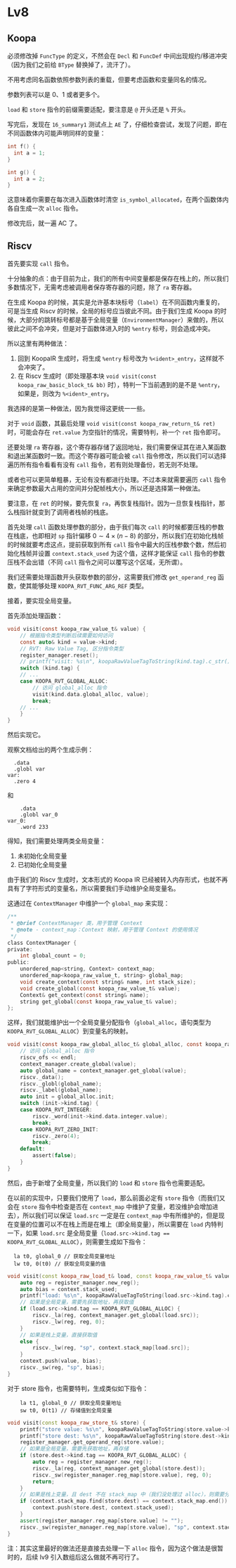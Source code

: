 # Lv8

## Koopa

必须修改掉 `FuncType` 的定义，不然会在 `Decl` 和 `FuncDef` 中间出现规约/移进冲突（因为我们之前给 `BType` 替换掉了，流汗了）。

不用考虑同名函数依照参数列表的重载，但要考虑函数和变量同名的情况。

参数列表可以是 0、1 或者更多个。

`load` 和 `store` 指令的前缀需要适配，要注意是 `@` 开头还是 `%` 开头。

写完后，发现在 `16_summary1` 测试点上 `AE` 了，仔细检查尝试，发现了问题，即在不同函数体内可能声明同样的变量：

```c
int f() {
  int a = 1;
}

int g() {
  int a = 2;
}
```

这意味着你需要在每次进入函数体时清空 `is_symbol_allocated`，在两个函数体内各自生成一次 `alloc` 指令。

修改完后，就一遍 AC 了。

## Riscv

首先要实现 `call` 指令。

十分抽象的点：由于目前为止，我们的所有中间变量都是保存在栈上的，所以我们多数情况下，无需考虑被调用者保存寄存器的问题，除了 `ra` 寄存器。

在生成 Koopa 的时候，其实是允许基本块标号（`label`）在不同函数内重复的，可是当生成 Riscv 的时候，全局的标号应当彼此不同。由于我们生成 Koopa 的时候，大部分的跳转标号都是基于全局变量（`EnvironmentManager`）来做的，所以彼此之间不会冲突，但是对于函数体进入时的 `%entry` 标号，则会造成冲突。

所以这里有两种做法：

1. 回到 KoopaIR 生成时，将生成 `%entry` 标号改为 `%<ident>_entry`，这样就不会冲突了。
2. 在 Riscv 生成时（即处理基本块 `void visit(const koopa_raw_basic_block_t& bb)` 时），特判一下当前遇到的是不是 `%entry`，如果是，则改为 `%<ident>_entry`。

我选择的是第一种做法，因为我觉得这更统一一些。

对于 `void` 函数，其最后处理 `void visit(const koopa_raw_return_t& ret)` 时，可能会存在 `ret.value` 为空指针的情况，需要特判，补一个 `ret` 指令即可。

还要处理 `ra` 寄存器，这个寄存器存储了返回地址，我们需要保证其在进入某函数和退出某函数时一致。而这个寄存器可能会被 `call` 指令修改，所以我们可以选择遍历所有指令看看有没有 `call` 指令，若有则处理备份，若无则不处理。

或者也可以更简单粗暴，无论有没有都进行处理。不过本来就需要遍历 `call` 指令来确定参数最大占用的空间并分配帧栈大小，所以还是选择第一种做法。

要注意，在 `ret` 的时候，要先恢复 `ra`，再恢复栈指针。因为一旦恢复栈指针，那么栈指针就变到了调用者栈帧的栈底。

首先处理 `call` 函数处理参数的部分，由于我们每次 `call` 的时候都要压栈的参数在栈底，也即相对 `sp` 指针偏移 $0 \sim 4\times(n-8)$ 的部分，所以我们在初始化栈帧的时候就要考虑这点，提前获取到所有 `call` 指令中最大的压栈参数个数，然后初始化栈帧并设置 `context.stack_used` 为这个值，这样才能保证 `call` 指令的参数压栈不会出错（不同 `call`  指令之间可以覆写这个区域，无所谓）。

我们还需要处理函数开头获取参数的部分，这需要我们修改 `get_operand_reg` 函数，使其能够处理 `KOOPA_RVT_FUNC_ARG_REF` 类型。

接着，要实现全局变量。

首先添加处理函数：

```c
void visit(const koopa_raw_value_t& value) {
    // 根据指令类型判断后续需要如何访问
    const auto& kind = value->kind;
    // RVT: Raw Value Tag, 区分指令类型
    register_manager.reset();
    // printf("visit: %s\n", koopaRawValueTagToString(kind.tag).c_str());
    switch (kind.tag) {
    // ...
    case KOOPA_RVT_GLOBAL_ALLOC:
        // 访问 global_alloc 指令
        visit(kind.data.global_alloc, value);
        break;
    // ...
    }
}
```

然后实现它。

观察文档给出的两个生成示例：

```
  .data
  .globl var
var:
  .zero 4
```

和

```
	.data
	.globl var_0
var_0:
	.word 233
```

得知，我们需要处理两类全局变量：

1. 未初始化全局变量
2. 已初始化全局变量

由于我们的 Riscv 生成时，文本形式的 Koopa IR 已经被转入内存形式，也就不再具有了字符形式的变量名，所以需要我们手动维护全局变量名。

这通过在 `ContextManager` 中维护一个 `global_map` 来实现：

```c
/**
 * @brief ContextManager 类，用于管理 Context
 * @note - context_map：Context 映射，用于管理 Context 的使用情况
 */
class ContextManager {
private:
    int global_count = 0;
public:
    unordered_map<string, Context> context_map;
    unordered_map<koopa_raw_value_t, string> global_map;
    void create_context(const string& name, int stack_size);
    void create_global(const koopa_raw_value_t& value);
    Context& get_context(const string& name);
    string get_global(const koopa_raw_value_t& value);
};
```

这样，我们就能维护出一个全局变量分配指令（`global_alloc`，语句类型为 `KOOPA_RVT_GLOBAL_ALLOC`）到变量名的映射。

```c
void visit(const koopa_raw_global_alloc_t& global_alloc, const koopa_raw_value_t& value) {
    // 访问 global_alloc 指令
    riscv_ofs << endl;
    context_manager.create_global(value);
    auto global_name = context_manager.get_global(value);
    riscv._data();
    riscv._globl(global_name);
    riscv._label(global_name);
    auto init = global_alloc.init;
    switch (init->kind.tag) {
    case KOOPA_RVT_INTEGER:
        riscv._word(init->kind.data.integer.value);
        break;
    case KOOPA_RVT_ZERO_INIT:
        riscv._zero(4);
        break;
    default:
        assert(false);
    }
}
```

然后，由于新增了全局变量，所以我们的 `load` 和 `store` 指令也需要适配。

在以前的实现中，只要我们使用了 `load`，那么前面必定有 `store` 指令（而我们又会在 `store` 指令中检查是否在 `context_map` 中维护了变量，若没维护会增加进去），所以我们可以保证 `load.src` 一定是在 `context_map` 中有所维护的，但是现在变量的位置可以不在栈上而是在堆上（即全局变量），所以需要在 `load` 内特判一下，如果 `load.src` 是全局变量（`load.src->kind.tag == KOOPA_RVT_GLOBAL_ALLOC`），则需要生成如下指令：

```
  la t0, global_0 // 获取全局变量地址
  lw t0, 0(t0) // 获取全局变量的值
```

```cpp
void visit(const koopa_raw_load_t& load, const koopa_raw_value_t& value) {
    auto reg = register_manager.new_reg();
    auto bias = context.stack_used;
    printf("load: %s\n", koopaRawValueTagToString(load.src->kind.tag).c_str());
    // 如果是全局变量，需要先获取地址，再获取值
    if (load.src->kind.tag == KOOPA_RVT_GLOBAL_ALLOC) {
        riscv._la(reg, context_manager.get_global(load.src));
        riscv._lw(reg, reg, 0);
    }
    // 如果是栈上变量，直接获取值
    else {
        riscv._lw(reg, "sp", context.stack_map[load.src]);
    }
    context.push(value, bias);
    riscv._sw(reg, "sp", bias);
}
```

对于 store 指令，也需要特判，生成类似如下指令：

```
	la t1, global_0 // 获取全局变量地址
	sw t0, 0(t1) // 存储值到全局变量
```

```cpp
void visit(const koopa_raw_store_t& store) {
    printf("store value: %s\n", koopaRawValueTagToString(store.value->kind.tag).c_str());
    printf("store dest: %s\n", koopaRawValueTagToString(store.dest->kind.tag).c_str());
    register_manager.get_operand_reg(store.value);
    // 如果是全局变量，需要先获取地址，再存储
    if (store.dest->kind.tag == KOOPA_RVT_GLOBAL_ALLOC) {
        auto reg = register_manager.new_reg();
        riscv._la(reg, context_manager.get_global(store.dest));
        riscv._sw(register_manager.reg_map[store.value], reg, 0);
        return;
    }
    // 如果是栈上变量，且 dest 不在 stack_map 中（我们没处理过 alloc），则需要分配新的空间
    if (context.stack_map.find(store.dest) == context.stack_map.end()) {
        context.push(store.dest, context.stack_used);
    }
    assert(register_manager.reg_map[store.value] != "");
    riscv._sw(register_manager.reg_map[store.value], "sp", context.stack_map[store.dest]);
}
```

注：其实这里最好的做法还是直接去处理一下 `alloc` 指令，因为这个做法是很暂时的，后续 lv9 引入数组后这么做就不再可行了。